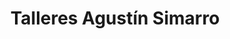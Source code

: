 ---
title: "Talleres Agustín Simarro"
url: /torrent/talleres-agustin-simarro/
shop: reparación de automóviles
---